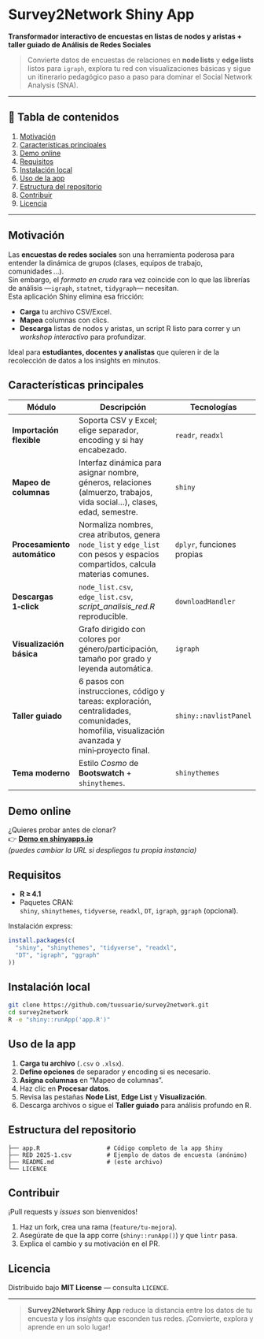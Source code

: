 # Survey2Network Shiny App  
**Transformador interactivo de encuestas en listas de nodos y aristas + taller guiado de Análisis de Redes Sociales**

> Convierte datos de encuestas de relaciones en **node lists** y **edge lists** listos para `igraph`, explora tu red con visualizaciones básicas y sigue un itinerario pedagógico paso a paso para dominar el Social Network Analysis (SNA).

---

## 📑 Tabla de contenidos
1. [Motivación](#motivación)  
2. [Características principales](#características-principales)  
3. [Demo online](#demo-online)  
4. [Requisitos](#requisitos)  
5. [Instalación local](#instalación-local)  
6. [Uso de la app](#uso-de-la-app)  
7. [Estructura del repositorio](#estructura-del-repositorio)  
8. [Contribuir](#contribuir)  
9. [Licencia](#licencia)  

---

## Motivación
Las **encuestas de redes sociales** son una herramienta poderosa para entender la dinámica de grupos (clases, equipos de trabajo, comunidades …).  
Sin embargo, el *formato en crudo* rara vez coincide con lo que las librerías de análisis —`igraph`, `statnet`, `tidygraph`— necesitan.  
Esta aplicación Shiny elimina esa fricción:

* **Carga** tu archivo CSV/Excel.  
* **Mapea** columnas con clics.  
* **Descarga** listas de nodos y aristas, un script R listo para correr y un *workshop interactivo* para profundizar.  

Ideal para **estudiantes, docentes y analistas** que quieren ir de la recolección de datos a los insights en minutos.

## Características principales
| Módulo | Descripción | Tecnologías |
|--------|-------------|-------------|
| **Importación flexible** | Soporta CSV y Excel; elige separador, encoding y si hay encabezado. | `readr`, `readxl` |
| **Mapeo de columnas** | Interfaz dinámica para asignar nombre, géneros, relaciones (almuerzo, trabajos, vida social…), clases, edad, semestre. | `shiny` |
| **Procesamiento automático** | Normaliza nombres, crea atributos, genera `node_list` y `edge_list` con pesos y espacios compartidos, calcula materias comunes. | `dplyr`, funciones propias |
| **Descargas 1‑click** | `node_list.csv`, `edge_list.csv`, *script_analisis_red.R* reproducible. | `downloadHandler` |
| **Visualización básica** | Grafo dirigido con colores por género/participación, tamaño por grado y leyenda automática. | `igraph` |
| **Taller guiado** | 6 pasos con instrucciones, código y tareas: exploración, centralidades, comunidades, homofilia, visualización avanzada y mini‑proyecto final. | `shiny::navlistPanel` |
| **Tema moderno** | Estilo *Cosmo* de **Bootswatch** + `shinythemes`. | `shinythemes` |

## Demo online
¿Quieres probar antes de clonar?  
👉 **[Demo en shinyapps.io](https://owxbz2-daniel-otero.shinyapps.io/Survey2Network/)** <br>
*(puedes cambiar la URL si despliegas tu propia instancia)*

## Requisitos
- **R ≥ 4.1**  
- Paquetes CRAN:  
  `shiny`, `shinythemes`, `tidyverse`, `readxl`, `DT`, `igraph`, `ggraph` (opcional).  

Instalación express:
```r
install.packages(c(
  "shiny", "shinythemes", "tidyverse", "readxl",
  "DT", "igraph", "ggraph"
))
```

## Instalación local
```bash
git clone https://github.com/tuusuario/survey2network.git
cd survey2network
R -e "shiny::runApp('app.R')"
```

## Uso de la app
1. **Carga tu archivo** (`.csv` o `.xlsx`).  
2. **Define opciones** de separador y encoding si es necesario.  
3. **Asigna columnas** en “Mapeo de columnas”.  
4. Haz clic en **Procesar datos**.  
5. Revisa las pestañas **Node List**, **Edge List** y **Visualización**.  
6. Descarga archivos o sigue el **Taller guiado** para análisis profundo en R.

## Estructura del repositorio
```
├── app.R                   # Código completo de la app Shiny
├── RED 2025-1.csv          # Ejemplo de datos de encuesta (anónimo)
├── README.md               # (este archivo)
└── LICENCE
```

## Contribuir
¡Pull requests y *issues* son bienvenidos!

1. Haz un fork, crea una rama (`feature/tu-mejora`).  
2. Asegúrate de que la app corre (`shiny::runApp()`) y que `lintr` pasa.  
3. Explica el cambio y su motivación en el PR.

## Licencia
Distribuido bajo **MIT License** — consulta `LICENCE`.

---

> **Survey2Network Shiny App** reduce la distancia entre los datos de tu encuesta y los *insights* que esconden tus redes. ¡Convierte, explora y aprende en un solo lugar!
